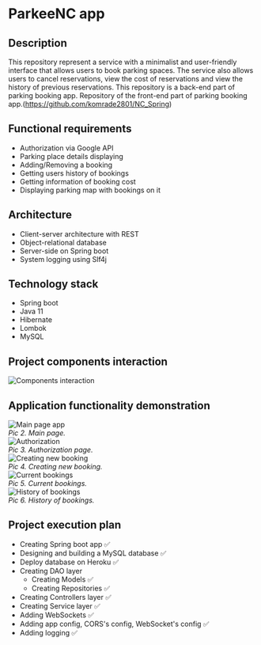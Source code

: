 # ParkeeNC app
## Description
This repository represent a service with a minimalist and user-friendly interface that allows users to book parking spaces.
The service also allows users to cancel reservations, view the cost of reservations and view the history of previous reservations.
This repository is a back-end part of parking booking app.
Repository of the front-end part of parking booking app.(https://github.com/komrade2801/NC_Spring) 

## Functional requirements
- Authorization via Google API
- Parking place details displaying
- Adding/Removing a booking
- Getting users history of bookings
- Getting information of booking cost 
- Displaying parking map with bookings on it

## Architecture
- Client-server architecture with REST
- Object-relational database
- Server-side on Spring boot
- System logging using Slf4j

## Technology stack
- Spring boot
- Java 11
- Hibernate
- Lombok
- MySQL

## Project components interaction
![Components interaction](https://user-images.githubusercontent.com/79422421/173038677-aa1545bd-cfcb-487a-af31-33073afc02c3.png)

## Application functionality demonstration
![Main page app](https://user-images.githubusercontent.com/79422421/173041728-b00f6e77-d555-4dd0-8668-b3f65ed718a2.png)<br> *Pic 2. Main page.* <br>
![Authorization](https://user-images.githubusercontent.com/79422421/173044455-b9359c75-e13a-4c81-9bf5-79116f947f63.png)<br> *Pic 3. Authorization page.* <br>
![Creating new booking](https://user-images.githubusercontent.com/79422421/173044744-5ba5480c-2989-4c1b-8199-b4bc2e474e69.png)<br> *Pic 4. Creating new booking.* <br>
![Current bookings](https://user-images.githubusercontent.com/79422421/173044981-77d83b4f-1d84-4e28-9b9b-9e526bcb115c.png)<br> *Pic 5. Current bookings.* <br>
![History of bookings](https://user-images.githubusercontent.com/79422421/173045204-4d9ee832-0de5-44e9-a48d-40b8b904a712.png)<br> *Pic 6. History of bookings.* <br>

## Project execution plan
- Creating Spring boot app :white_check_mark:<br>
- Designing and building a MySQL database :white_check_mark: <br>
- Deploy database on Heroku :white_check_mark:<br>
- Creating DAO layer
  - Creating Models :white_check_mark:<br>
  - Creating Repositories :white_check_mark:<br>
- Creating Controllers layer :white_check_mark:<br>
- Creating Service layer :white_check_mark:<br>
- Adding WebSockets :white_check_mark:<br>
- Adding app config, CORS's config, WebSocket's config :white_check_mark:<br>
- Adding logging :white_check_mark:<br>
